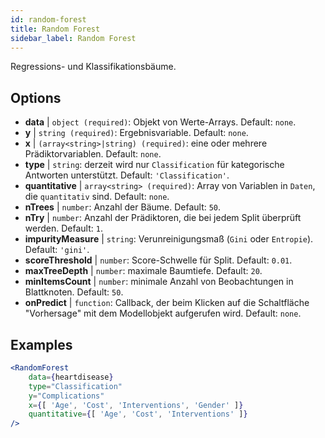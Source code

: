 ```yaml
---
id: random-forest
title: Random Forest
sidebar_label: Random Forest
---
```


Regressions- und Klassifikationsbäume.

## Options

* __data__ | `object (required)`: Objekt von Werte-Arrays. Default: `none`.
* __y__ | `string (required)`: Ergebnisvariable. Default: `none`.
* __x__ | `(array<string>|string) (required)`: eine oder mehrere Prädiktorvariablen. Default: `none`.
* __type__ | `string`: derzeit wird nur `Classification` für kategorische Antworten unterstützt. Default: `'Classification'`.
* __quantitative__ | `array<string> (required)`: Array von Variablen in `Daten`, die `quantitativ` sind. Default: `none`.
* __nTrees__ | `number`: Anzahl der Bäume. Default: `50`.
* __nTry__ | `number`: Anzahl der Prädiktoren, die bei jedem Split überprüft werden. Default: `1`.
* __impurityMeasure__ | `string`: Verunreinigungsmaß (`Gini` oder `Entropie`). Default: `'gini'`.
* __scoreThreshold__ | `number`: Score-Schwelle für Split. Default: `0.01`.
* __maxTreeDepth__ | `number`: maximale Baumtiefe. Default: `20`.
* __minItemsCount__ | `number`: minimale Anzahl von Beobachtungen in Blattknoten. Default: `50`.
* __onPredict__ | `function`: Callback, der beim Klicken auf die Schaltfläche "Vorhersage" mit dem Modellobjekt aufgerufen wird. Default: `none`.


## Examples

```jsx live
<RandomForest 
    data={heartdisease} 
    type="Classification"
    y="Complications"
    x={[ 'Age', 'Cost', 'Interventions', 'Gender' ]}
    quantitative={[ 'Age', 'Cost', 'Interventions' ]}
/>
```

